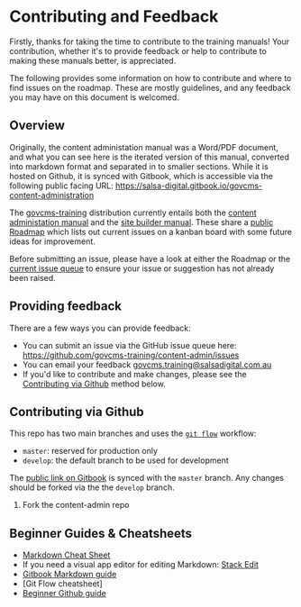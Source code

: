 # Contributing and Feedback 

Firstly, thanks for taking the time to contribute to the training manuals! Your contribution, whether it's to provide feedback or help to contribute to making these manuals better, is appreciated. 

The following provides some information on how to contribute and where to find issues on the roadmap. These are mostly guidelines, and any feedback you may have on this document is welcomed. 

## Overview

Originally, the content administation manual was a Word/PDF document, and what you can see here is the iterated version of this manual, converted into markdown format and separated in to smaller sections. While it is hosted on Github, it is synced with Gitbook, which is accessible via the following public facing URL: https://salsa-digital.gitbook.io/govcms-content-administration 

The [govcms-training](https://github.com/govcms-training) distribution currently entails both the [content administation manual](https://github.com/govcms-training/content-admin) and the [site builder manual](https://github.com/govcms-training/content-admin). These share a [public Roadmap](https://github.com/orgs/govcms-training/projects/1) which lists out current issues on a kanban board with some future ideas for improvement. 

Before submitting an issue, please have a look at either the Roadmap or the [current issue queue](https://github.com/govcms-training/content-admin/issues) to ensure your issue or suggestion has not already been raised. 


## Providing feedback 

There are a few ways you can provide feedback: 

* You can submit an issue via the GitHub issue queue here: https://github.com/govcms-training/content-admin/issues
* You can email your feedback govcms.training@salsadigital.com.au 
* If you'd like to contribute and make changes, please see the [Contributing via Github]() method below.  


## Contributing via Github

This repo has two main branches and uses the [`git flow`](https://danielkummer.github.io/git-flow-cheatsheet/) workflow:  


* `master`: reserved for production only
* `develop`: the default branch to be used for development


The [public link on Gitbook](https://salsa-digital.gitbook.io/govcms-content-administration/) is synced with the `master` branch. Any changes  should be forked via the the `develop` branch. 


1. Fork the content-admin repo







## Beginner Guides & Cheatsheets

* [Markdown Cheat Sheet](https://www.markdownguide.org/cheat-sheet/)
* If you need a visual app editor for editing Markdown: [Stack Edit](https://stackedit.io/app#)
* [Gitbook Markdown guide](https://www.markdownguide.org/tools/gitbook/)
* [Git Flow cheatsheet]
* [Beginner Github guide](https://guides.github.com/activities/hello-world/)



